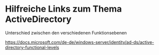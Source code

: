 # Hilfreiche Links zum Thema ActiveDirectory

Unterschied zwischen den verschiedenen Funktionsebenen

https://docs.microsoft.com/de-de/windows-server/identity/ad-ds/active-directory-functional-levels